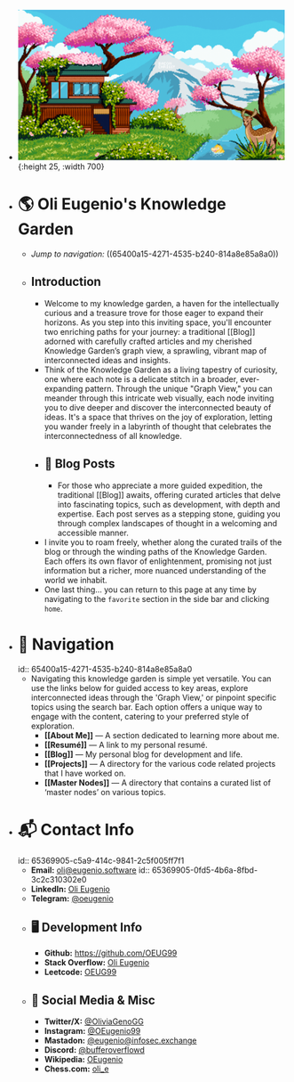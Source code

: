 - ![image.png](../assets/image_1698081533733_0.png){:height 25, :width 700}
- # 🌎 Oli Eugenio's Knowledge Garden
	- *Jump to navigation:* ((65400a15-4271-4535-b240-814a8e85a8a0))
	- ## Introduction
		- Welcome to my knowledge garden, a haven for the intellectually curious and a treasure trove for those eager to expand their horizons. As you step into this inviting space, you'll encounter two enriching paths for your journey: a traditional [[Blog]] adorned with carefully crafted articles and my cherished Knowledge Garden’s graph view, a sprawling, vibrant map of interconnected ideas and insights.
		- Think of the Knowledge Garden as a living tapestry of curiosity, one where each note is a delicate stitch in a broader, ever-expanding pattern. Through the unique "Graph View," you can meander through this intricate web visually, each node inviting you to dive deeper and discover the interconnected beauty of ideas. It's a space that thrives on the joy of exploration, letting you wander freely in a labyrinth of thought that celebrates the interconnectedness of all knowledge.
		- ##  📜 Blog Posts
			- For those who appreciate a more guided expedition, the traditional [[Blog]] awaits, offering curated articles that delve into fascinating topics, such as development, with depth and expertise. Each post serves as a stepping stone, guiding you through complex landscapes of thought in a welcoming and accessible manner.
		- I invite you to roam freely, whether along the curated trails of the blog or through the winding paths of the Knowledge Garden. Each offers its own flavor of enlightenment, promising not just information but a richer, more nuanced understanding of the world we inhabit.
		- One last thing... you can return to this page at any time by navigating to the `favorite` section in the side bar and clicking `home`.
- #  🧭 Navigation
  id:: 65400a15-4271-4535-b240-814a8e85a8a0
	- Navigating this knowledge garden is simple yet versatile. You can use the links below for guided access to key areas, explore interconnected ideas through the 'Graph View,' or pinpoint specific topics using the search bar. Each option offers a unique way to engage with the content, catering to your preferred style of exploration.
		- **[[About Me]]** — A section dedicated to learning more about me.
		- **[[Resumé]]**  — A link to my personal resumé.
		- **[[Blog]]** — My personal blog for development and life.
		- **[[Projects]]** — A directory for the various code related projects that I have worked on.
		- **[[Master Nodes]]** — A directory that contains a curated list of ‘master nodes’ on various topics.
- # 📬 Contact Info
  id:: 65369905-c5a9-414c-9841-2c5f005ff7f1
	- **Email:** [oli@eugenio.software](email:oli@eugenio.software)
	  id:: 65369905-0fd5-4b6a-8fbd-3c2c310302e0
	- **LinkedIn:** [Oli Eugenio](https://www.linkedin.com/in/oli-eugenio)
	- **Telegram:** [@oeugenio](https://t.me/oeugenio)
	- ## 🖥️ Development Info
		- **Github:** https://github.com/OEUG99
		- **Stack Overflow:** [Oli Eugenio](https://stackoverflow.com/users/21506081/oli-eugenio)
		- **Leetcode:** [OEUG99](https://leetcode.com/OEUG99/)
	- ## 📲 Social Media & Misc
		- **Twitter/X:** [@OliviaGenoGG](x.com/OliviaGenoGG)
		- **Instagram:** [@OEugenio99](instagram.com/oeugenio99)
		- **Mastadon:** [@eugenio@infosec.exchange](https://infosec.exchange/@eugenio)
		- **Discord:** [@bufferoverflowd](https://discord.com/users/1164374755277799444)
		- **Wikipedia:** [OEugenio](https://en.wikipedia.org/wiki/User:OEugenio)
		- **Chess.com:** [oli_e](https://www.chess.com/member/oli_e)